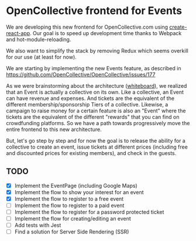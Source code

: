 # OpenCollective frontend for Events

We are developing this new frontend for OpenCollective.com using [create-react-app](https://github.com/facebookincubator/create-react-app).
Our goal is to speed up development time thanks to Webpack and hot-module-reloading.

We also want to simplify the stack by removing Redux which seems overkill for our use (at least for now).

We are starting by implementing the new Events feature, as described in https://github.com/OpenCollective/OpenCollective/issues/177

As we were brainstorming about the architecture ([whiteboard](https://cl.ly/3j160b3j203C/DB%20schema%20for%20events.jpg)), we realized that an Event is actually a collective on its own. Like a collective, an Event can have revenue and expenses. And tickets are the equivalent of the different membership/sponsorship Tiers of a collective. 
Likewise, a campaign to raise money for a certain feature is also an "Event" where the tickets are the equivalent of the different "rewards" that you can find on crowdfunding platforms.
So we have a path towards progressively move the entire frontend to this new architecture.

But, let's go step by step and for now the goal is to release the ability for a collective to create an event, issue tickets at different prices (including free and discounted prices for existing members), and check in the guests.

## TODO

- [x] Implement the EventPage (including Google Maps)
- [x] Implement the flow to show your interest for an event
- [x] Implement the flow to register to a free event
- [ ] Implement the flow to register to a paid event
- [ ] Implement the flow to register for a password protected ticket
- [ ] Implement the flow for creating/editing an event
- [ ] Add tests with Jest
- [ ] Find a solution for Server Side Rendering (SSR)
